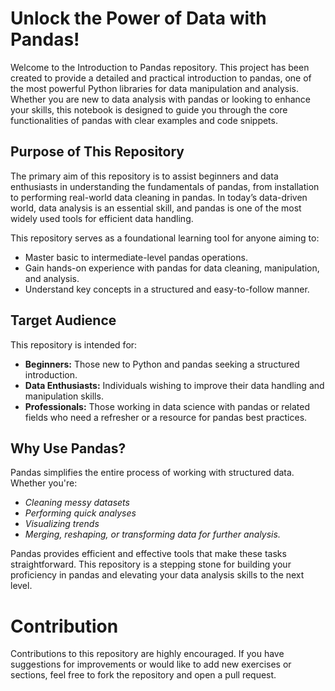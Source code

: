 #  Unlock the Power of Data with Pandas!

Welcome to the Introduction to Pandas repository. This project has been created to provide a detailed and practical introduction to pandas, one of the most powerful Python libraries for data manipulation and analysis. Whether you are new to data analysis with pandas or looking to enhance your skills, this notebook is designed to guide you through the core functionalities of pandas with clear examples and code snippets.

## Purpose of This Repository

The primary aim of this repository is to assist beginners and data enthusiasts in understanding the fundamentals of pandas, from installation to performing real-world data cleaning in pandas. In today’s data-driven world, data analysis is an essential skill, and pandas is one of the most widely used tools for efficient data handling.

This repository serves as a foundational learning tool for anyone aiming to:
- Master basic to intermediate-level pandas operations.
- Gain hands-on experience with pandas for data cleaning, manipulation, and analysis.
- Understand key concepts in a structured and easy-to-follow manner.

## Target Audience
This repository is intended for:
- **Beginners:** Those new to Python and pandas seeking a structured introduction.
- **Data Enthusiasts:** Individuals wishing to improve their data handling and manipulation skills.
- **Professionals:** Those working in data science with pandas or related fields who need a refresher or a resource for pandas best practices.
  
## Why Use Pandas?
Pandas simplifies the entire process of working with structured data. Whether you're:
- _Cleaning messy datasets_
- _Performing quick analyses_
- _Visualizing trends_
- _Merging, reshaping, or transforming data for further analysis._
  
Pandas provides efficient and effective tools that make these tasks straightforward. This repository is a stepping stone for building your proficiency in pandas and elevating your data analysis skills to the next level.

# Contribution
Contributions to this repository are highly encouraged. If you have suggestions for improvements or would like to add new exercises or sections, feel free to fork the repository and open a pull request.
